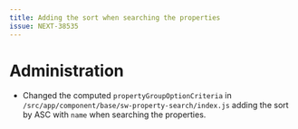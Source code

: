 ```yaml
---
title: Adding the sort when searching the properties
issue: NEXT-38535
---
```

# Administration
* Changed the computed `propertyGroupOptionCriteria` in `/src/app/component/base/sw-property-search/index.js` adding the sort by ASC with `name` when searching the properties.
